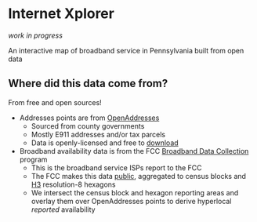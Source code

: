 # Internet Xplorer

_work in progress_

An interactive map of broadband service in Pennsylvania built from open data

## Where did this data come from?

From free and open sources!

- Addresses points are from [OpenAddresses](https://openaddresses.io/)
  - Sourced from county governments
  - Mostly E911 addresses and/or tax parcels
  - Data is openly-licensed and free to [download]([download](https://batch.openaddresses.io/data))
- Broadband availability data is from the FCC [Broadband Data Collection](https://bdc.fcc.gov/) program
  - This is the broadband service ISPs report to the FCC
  - The FCC makes this data [public](https://broadbandmap.fcc.gov/data-download/nationwide-data?version=jun2022), aggregated to census blocks and [H3]([url](https://h3geo.org/)) resolution-8 hexagons
  - We intersect the census block and hexagon reporting areas and overlay them over OpenAddresses points to derive hyperlocal _reported_ availability
